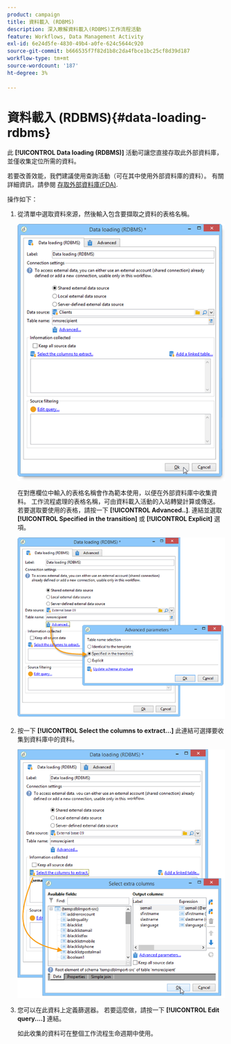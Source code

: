 ```yaml
---
product: campaign
title: 資料載入 (RDBMS)
description: 深入瞭解資料載入(RDBMS)工作流程活動
feature: Workflows, Data Management Activity
exl-id: 6e24d5fe-4830-49b4-a0fe-624c5644c920
source-git-commit: b666535f7f82d1b8c2da4fbce1bc25cf8d39d187
workflow-type: tm+mt
source-wordcount: '187'
ht-degree: 3%

---
```


# 資料載入 (RDBMS){#data-loading-rdbms}



此 **[!UICONTROL Data loading (RDBMS)]** 活動可讓您直接存取此外部資料庫，並僅收集定位所需的資料。

若要改善效能，我們建議使用查詢活動（可在其中使用外部資料庫的資料）。 有關詳細資訊，請參閱 [存取外部資料庫(FDA)](accessing-an-external-database-fda.md).

操作如下：

1. 從清單中選取資料來源，然後輸入包含要擷取之資料的表格名稱。

   ![](assets/s_advuser_wf_sgbd_sample_1.png)

   在對應欄位中輸入的表格名稱會作為範本使用，以便在外部資料庫中收集資料。 工作流程處理的表格名稱，可由資料載入活動的入站轉變計算或傳送。 若要選取要使用的表格，請按一下 **[!UICONTROL Advanced..]**. 連結並選取 **[!UICONTROL Specified in the transition]** 或 **[!UICONTROL Explicit]** 選項。

   ![](assets/s_advuser_wf_sgbd_sample_5.png)

1. 按一下 **[!UICONTROL Select the columns to extract...]** 此連結可選擇要收集到資料庫中的資料。

   ![](assets/s_advuser_wf_sgbd_sample_2.png)

1. 您可以在此資料上定義篩選器。 若要這麼做，請按一下 **[!UICONTROL Edit query....]** 連結。

   如此收集的資料可在整個工作流程生命週期中使用。
